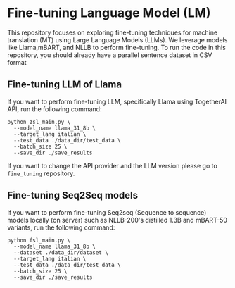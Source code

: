 # Fine-tuning Language Model (LM) 
This repository focuses on exploring fine-tuning techniques for machine translation (MT) using Large Language Models (LLMs). We leverage models like Llama,mBART, and NLLB to perform fine-tuning. To run the code in this repository, you should already have a parallel sentence dataset in CSV format

## Fine-tuning LLM of Llama
If you want to perform fine-tuning LLM, specifically Llama using TogetherAI API, run the following command:
```
python zsl_main.py \
  --model_name llama_31_8b \
  --target_lang italian \
  --test_data ./data_dir/test_data \
  --batch_size 25 \
  --save_dir ./save_results
```
If you want to change the API provider and the LLM version please go to `fine_tuning` repository.

## Fine-tuning Seq2Seq models
If you want to perform fine-tuning Seq2seq (Sequence to sequence) models locally (on server) such as NLLB-200's distilled 1.3B and mBART-50 variants, run the following command:
```
python fsl_main.py \
  --model_name llama_31_8b \
  --dataset ./data_dir/dataset \
  --target_lang italian \
  --test_data ./data_dir/test_data \
  --batch_size 25 \
  --save_dir ./save_results
```

